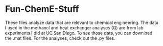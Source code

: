 # Fun-ChemE-Stuff
These files analyze data that are relevant to chemical engineering. 
The data I used in the methanol and heat exchanger analyses (Q) are from lab experiments I did at UC San Diego. 
To see those data, you can download the .mat files. For the analyses, check out the .py files. 

